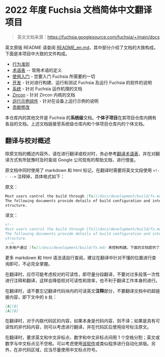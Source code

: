 # 2022 年度 Fuchsia 文档简体中文翻译项目

> 英文文档来源：https://fuchsia.googlesource.com/fuchsia/+/main/docs

英文原版 README 请查阅 [README_en.md](./README_en.md)，其中部分介绍了文档的大致构成。下面是本项目中大致的文件构成。

 - [行为准则](./CODE_OF_CONDUCT.md)
 - [术语表](glossary/README.md) -- 常用术语的定义
 - [使用入门](get-started/README.md) - 您要入门 Fuchsia 所需要的一切
 - [开发](development/README.md) - 针对进行构建、运行和测试 Fuchsia 及运行 Fuchsia 的软件的说明
 - [系统](concepts/index.md) - 针对 Fuchsia 运作机理的文档
 - [Zircon](concepts/kernel/README.md) - 针对 Zircon 内核的文档
 - [运行示例组件](development/run/run-examples.md) - 针对在设备上运行示例的说明
 - [贡献修改](./CONTRIBUTING.md)

本仓库内的其他文件是 Fuchsia 的**系统级**文档。**个体子项目**在其项目仓库内拥有各自的文档。上述文档链接至系统级仓库内和个体项目仓库内的个体文档。

## 翻译与校对概述

除原文档的概述内容外，请在进行翻译或校对时，务必参考[翻译术语表](./glossary_translation.md)，并在对翻译方式有所犹豫时及时查阅 Google 公司现有的帮助文档，进行借鉴。

原文档中同时使用了 markdown 和 html 标记，在翻译时需要将英文文段使用 `<!-- -->` 注释掉，具体格式如下：

原文：

```markdown
Most users control the build through [fx](/docs/development/build/fx.md).
The following documents provide details of build configuration and internal
structure.
```

译文：

```markdown
<!-- 
Most users control the build through [fx](/docs/development/build/fx.md).
The following documents provide details of build configuration and internal
structure.
 -->
大多用户通过 [fx](/docs/development/build/fx.md) 来控制构建。下面的文档提供了构建配置和内部结构的细节。
```

更多 markdown 和 html 语法请自行查阅，建议在翻译中针对不懂的位置进行查询即可，不必完全掌握。

在翻译时，应尽可能考虑校对的可读性，即尽量分段翻译，不要对过多段落一次性进行注释和翻译，这样会降低校对可读性和效率，也不利于翻译工作本身的进行。

在翻译时，请不要忘记翻译代码块内的可读英文**注释**部分，不要翻译文档中的超链接内容，即下文中的 `B` 处：

```markdown
[A](B)
[A][B]
```

在翻译时，对于内联代码区的内容，如果本身是代码内容，则不译；如果是具有可读性的非代码内容，则可以考虑进行翻译，并在代码区后使用括号标注原文。

在翻译时，要求英文和中文非标点、数字和中文非标点间用 1 个空格分割；英文或数字与中文标点见不空格。可以考虑使用[该软件](https://pypi.org/project/zhlint/)或类似程序进行自动化排版。另外，在非代码区域，应当尽量使用中文标点符号。
